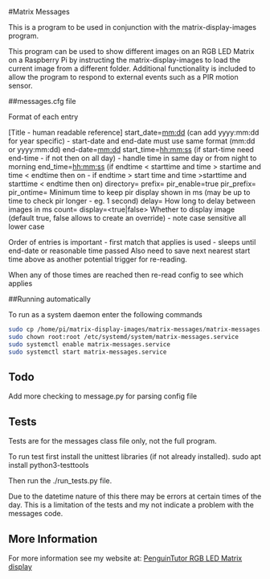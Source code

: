 #Matrix Messages

This is a program to be used in conjunction with the matrix-display-images program.

This program can be used to show different images on an RGB LED Matrix on a Raspberry Pi by instructing the matrix-display-images to load the current image from a different folder. Additional functionality is included to allow the program to respond to external events such as a PIR motion sensor.



##messages.cfg file

Format of each entry


[Title - human readable reference]
start_date=<mm:dd>      (can add yyyy:mm:dd for year specific) - start-date and end-date must use same format (mm:dd or yyyy:mm:dd)
end-date=<mm:dd>
start_time=<hh:mm:ss>   (if start-time need end-time - if not then on all day) - handle time in same day or from night to morning
end_time=<hh:mm:ss>     (if endtime < starttime and time > startime and time < endtime then on - if endtime > start time and time >starttime and starttime < endtime then on)
directory=<path>
prefix=<normal-prefix>
pir_enable=true
pir_prefix=<prefix>
pir_ontime=<number>     Minimum time to keep pir display shown in ms (may be up to time to check pir longer - eg. 1 second)
delay=<number>          How long to delay between images in ms
count=<number>
display=<true|false>    Whether to display image (default true, false allows to create an override) - note case sensitive all lower case


Order of entries is important - first match that applies is used - sleeps until end-date or reasonable time passed
Also need to save next nearest start time above as another potential trigger for re-reading.

When any of those times are reached then re-read config to see which applies


##Running automatically

To run as a system daemon enter the following commands

```bash
sudo cp /home/pi/matrix-display-images/matrix-messages/matrix-messages.service /etc/systemd/system
sudo chown root:root /etc/systemd/system/matrix-messages.service
sudo systemctl enable matrix-messages.service
sudo systemctl start matrix-messages.service
```

## Todo

Add more checking to message.py for parsing config file

## Tests 
Tests are for the messages class file only, not the full program.


To run test first install the unittest libraries (if not already installed).
sudo apt install python3-testtools


Then run the ./run_tests.py file.

Due to the datetime nature of this there may be errors at certain times of the day. This is a limitation of the tests and my not indicate a problem with the messages code.


## More Information

For more information see my website at: [PenguinTutor RGB LED Matrix display](http://www.penguintutor.com/projects/rpi-matrix-rgbled)
